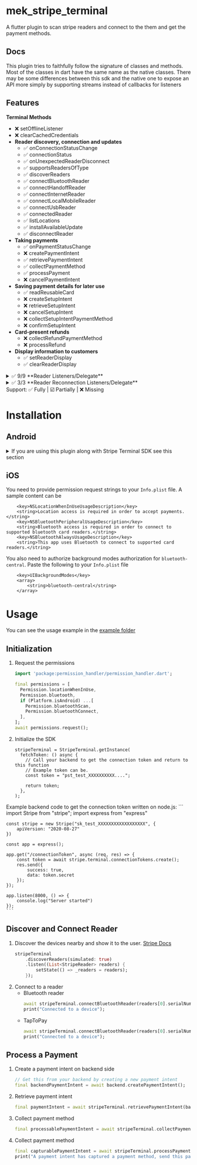 # mek_stripe_terminal

A flutter plugin to scan stripe readers and connect to the them and get the payment methods.

## Docs

This plugin tries to faithfully follow the signature of classes and methods.
Most of the classes in dart have the same name as the native classes. 
There may be some differences between this sdk and the native one to expose an API
more simply by supporting streams instead of callbacks for listeners

## Features

**Terminal Methods**
- ❌ setOfflineListener
- ❌ clearCachedCredentials
- **Reader discovery, connection and updates**
  - ✅ onConnectionStatusChange
  - ✅ connectionStatus
  - ✅ onUnexpectedReaderDisconnect
  - ✅ supportsReadersOfType
  - ✅ discoverReaders
  - ✅ connectBluetoothReader
  - ✅ connectHandoffReader
  - ✅ connectInternetReader
  - ✅ connectLocalMobileReader
  - ✅ connectUsbReader
  - ✅ connectedReader
  - ✅ listLocations
  - ✅ installAvailableUpdate
  - ✅ disconnectReader
- **Taking payments**
  - ✅ onPaymentStatusChange
  - ❌ createPaymentIntent
  - ✅ retrievePaymentIntent
  - ✅ collectPaymentMethod
  - ✅ processPayment
  - ❌ cancelPaymentIntent
- **Saving payment details for later use**
  - ✅ readReusableCard
  - ❌ createSetupIntent
  - ❌ retrieveSetupIntent
  - ❌ cancelSetupIntent
  - ❌ collectSetupIntentPaymentMethod
  - ❌ confirmSetupIntent
- **Card-present refunds**
  - ❌ collectRefundPaymentMethod
  - ❌ processRefund
- **Display information to customers**
  - ✅ setReaderDisplay
  - ✅ clearReaderDisplay

<details>
<summary>✅️️ 9/9 **Reader Listeners/Delegate**</summary>
- ✅️ onReportReaderEvent
- ✅️ onRequestReaderDisplayMessage
- ✅️ onRequestReaderInput
- ✅️ onBatteryLevelUpdate
- ✅️ onReportLowBatteryWarning
- ✅️ onReportAvailableUpdate
- ✅️ onFinishInstallingUpdate
- ✅ onReportReaderSoftwareUpdateProgress
- ✅️ onStartInstallingUpdate
</details>
<details>
<summary>✅️️ 3/3 **Reader Reconnection Listeners/Delegate**</summary>
- ✅️ onReaderReconnectStarted
- ✅️ onReaderReconnectFailed
- ✅ onReaderReconnectSucceeded
</details>
Support: ✅ Fully | ☑️ Partially | ❌ Missing

# Installation

## Android

<details>
<summary>If you are using this plugin along with Stripe Terminal SDK see this section</summary>
[Issue #349][https://github.com/stripe/stripe-terminal-android/issues/349]

```groovy
android {
    // TODO: remove this two directives once stripe_terminal fixes its plugin
    //      these two snippets are excluding a dup dependency that is probably not transitive
    //      https://github.com/stripe/stripe-terminal-android/issues/349
    configurations {
        all*.exclude module: 'bcprov-jdk15to18'
    }
    packagingOptions {
        pickFirst 'org/bouncycastle/x509/CertPathReviewerMessages.properties'
        pickFirst 'org/bouncycastle/x509/CertPathReviewerMessages_de.properties'
    }
}
```
</details>

## iOS
You need to provide permission request strings to your `Info.plist` file. A sample content can be

```
	<key>NSLocationWhenInUseUsageDescription</key>
	<string>Location access is required in order to accept payments.</string>
	<key>NSBluetoothPeripheralUsageDescription</key>
	<string>Bluetooth access is required in order to connect to supported bluetooth card readers.</string>
	<key>NSBluetoothAlwaysUsageDescription</key>
	<string>This app uses Bluetooth to connect to supported card readers.</string>
```
You also need to authorize background modes authorization for `bluetooth-central`. Paste the following to your `Info.plist` file
```
	<key>UIBackgroundModes</key>
	<array>
		<string>bluetooth-central</string>
	</array>
```

# Usage

You can see the usage example in the [example folder](example/lib/main.dart)

## Initialization

1. Request the permissions
    ```dart
    import 'package:permission_handler/permission_handler.dart';
    
    final permissions = [
      Permission.locationWhenInUse,
      Permission.bluetooth,
      if (Platform.isAndroid) ...[
        Permission.bluetoothScan,
        Permission.bluetoothConnect,
      ],
    ];
    await permissions.request();
    ```

2. Initialize the SDK
    ```
    stripeTerminal = StripeTerminal.getInstance(
      fetchToken: () async {
        // Call your backend to get the connection token and return to this function
        // Example token can be.
        const token = "pst_test_XXXXXXXXXX...."; 

        return token;
      },
    );
    ```

Example backend code to get the connection token written on node.js:
    ```
    import Stripe from "stripe";
    import express from "express"

    const stripe = new Stripe("sk_test_XXXXXXXXXXXXXXXXXX", {
        apiVersion: "2020-08-27"
    })

    const app = express();

    app.get("/connectionToken", async (req, res) => {
        const token = await stripe.terminal.connectionTokens.create();
        res.send({
            success: true,
            data: token.secret
        });
    });

    app.listen(8000, () => {
        console.log("Server started")
    });
    ```

## Discover and Connect Reader

1. Discover the devices nearby and show it to the user. [Stripe Docs](https://stripe.com/docs/terminal/payments/connect-reader?terminal-sdk-platform=android)
    ```dart
    stripeTerminal
        .discoverReaders(simulated: true)
        .listen((List<StripeReader> readers) {
            setState(() => _readers = readers);
        });
    ```
2. Connect to a reader
   - Bluetooth reader
      ```dart
      await stripeTerminal.connectBluetoothReader(readers[0].serialNumber);
      print("Connected to a device");
      ``` 
   - TapToPay
      ```dart
      await stripeTerminal.connectBluetoothReader(readers[0].serialNumber);
      print("Connected to a device");
      ```

## Process a Payment

1. Create a payment intent on backend side
    ```dart
    // Get this from your backend by creating a new payment intent
    final backendPaymentIntent = await backend.createPaymentIntent();
    ```
2. Retrieve payment intent
    ```dart
    final paymentIntent = await stripeTerminal.retrievePaymentIntent(backendPaymentIntent.clientSecret);
    ```
3. Collect payment method
    ```dart
    final processablePaymentIntent = await stripeTerminal.collectPaymentMethod(paymentIntent);
    ```
4. Collect payment method
    ```dart
    final capturablePaymentIntent = await stripeTerminal.processPayment(processablePaymentIntent)
    print("A payment intent has captured a payment method, send this payment intent to you backend to capture the payment");
    ```
